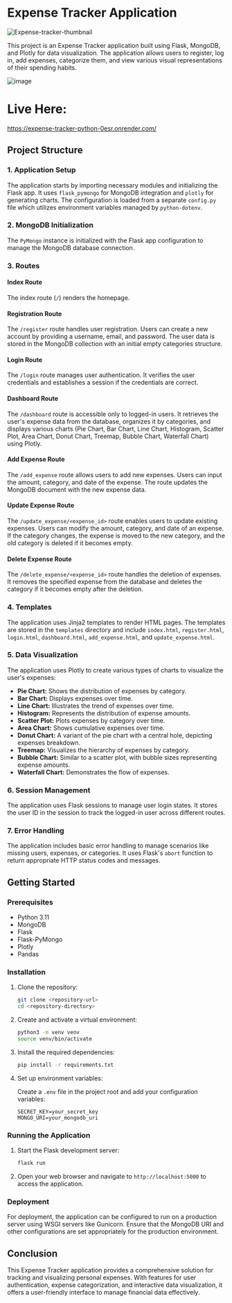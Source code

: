 # Expense Tracker Application
![Expense-tracker-thumbnail](https://github.com/user-attachments/assets/57a50cfc-4fe3-4403-a212-ed80d6ef6750)

This project is an Expense Tracker application built using Flask, MongoDB, and Plotly for data visualization. The application allows users to register, log in, add expenses, categorize them, and view various visual representations of their spending habits.

![image](https://github.com/user-attachments/assets/8d2f78a3-a84b-4c54-ad7d-0fa3473b101f)



# Live Here:
https://expense-tracker-python-0esr.onrender.com/

## Project Structure

### 1. Application Setup

The application starts by importing necessary modules and initializing the Flask app. It uses `flask_pymongo` for MongoDB integration and `plotly` for generating charts. The configuration is loaded from a separate `config.py` file which utilizes environment variables managed by `python-dotenv`.

### 2. MongoDB Initialization

The `PyMongo` instance is initialized with the Flask app configuration to manage the MongoDB database connection.

### 3. Routes

#### Index Route
The index route (`/`) renders the homepage.

#### Registration Route
The `/register` route handles user registration. Users can create a new account by providing a username, email, and password. The user data is stored in the MongoDB collection with an initial empty categories structure.

#### Login Route
The `/login` route manages user authentication. It verifies the user credentials and establishes a session if the credentials are correct.

#### Dashboard Route
The `/dashboard` route is accessible only to logged-in users. It retrieves the user's expense data from the database, organizes it by categories, and displays various charts (Pie Chart, Bar Chart, Line Chart, Histogram, Scatter Plot, Area Chart, Donut Chart, Treemap, Bubble Chart, Waterfall Chart) using Plotly.

#### Add Expense Route
The `/add_expense` route allows users to add new expenses. Users can input the amount, category, and date of the expense. The route updates the MongoDB document with the new expense data.

#### Update Expense Route
The `/update_expense/<expense_id>` route enables users to update existing expenses. Users can modify the amount, category, and date of an expense. If the category changes, the expense is moved to the new category, and the old category is deleted if it becomes empty.

#### Delete Expense Route
The `/delete_expense/<expense_id>` route handles the deletion of expenses. It removes the specified expense from the database and deletes the category if it becomes empty after the deletion.

### 4. Templates

The application uses Jinja2 templates to render HTML pages. The templates are stored in the `templates` directory and include `index.html`, `register.html`, `login.html`, `dashboard.html`, `add_expense.html`, and `update_expense.html`.

### 5. Data Visualization

The application uses Plotly to create various types of charts to visualize the user's expenses:
- **Pie Chart:** Shows the distribution of expenses by category.
- **Bar Chart:** Displays expenses over time.
- **Line Chart:** Illustrates the trend of expenses over time.
- **Histogram:** Represents the distribution of expense amounts.
- **Scatter Plot:** Plots expenses by category over time.
- **Area Chart:** Shows cumulative expenses over time.
- **Donut Chart:** A variant of the pie chart with a central hole, depicting expenses breakdown.
- **Treemap:** Visualizes the hierarchy of expenses by category.
- **Bubble Chart:** Similar to a scatter plot, with bubble sizes representing expense amounts.
- **Waterfall Chart:** Demonstrates the flow of expenses.

### 6. Session Management

The application uses Flask sessions to manage user login states. It stores the user ID in the session to track the logged-in user across different routes.

### 7. Error Handling

The application includes basic error handling to manage scenarios like missing users, expenses, or categories. It uses Flask's `abort` function to return appropriate HTTP status codes and messages.

## Getting Started

### Prerequisites

- Python 3.11
- MongoDB
- Flask
- Flask-PyMongo
- Plotly
- Pandas

### Installation

1. Clone the repository:

   ```bash
   git clone <repository-url>
   cd <repository-directory>
   ```

2. Create and activate a virtual environment:

   ```bash
   python3 -m venv venv
   source venv/bin/activate
   ```

3. Install the required dependencies:

   ```bash
   pip install -r requirements.txt
   ```

4. Set up environment variables:

   Create a `.env` file in the project root and add your configuration variables:

   ```plaintext
   SECRET_KEY=your_secret_key
   MONGO_URI=your_mongodb_uri
   ```

### Running the Application

1. Start the Flask development server:

   ```bash
   flask run
   ```

2. Open your web browser and navigate to `http://localhost:5000` to access the application.

### Deployment

For deployment, the application can be configured to run on a production server using WSGI servers like Gunicorn. Ensure that the MongoDB URI and other configurations are set appropriately for the production environment.

## Conclusion

This Expense Tracker application provides a comprehensive solution for tracking and visualizing personal expenses. With features for user authentication, expense categorization, and interactive data visualization, it offers a user-friendly interface to manage financial data effectively.
